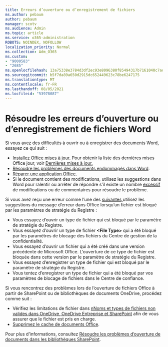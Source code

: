 ```yaml
---
title: Erreurs d’ouverture ou d’enregistrement de fichiers
ms.author: pebaum
author: pebaum
manager: scotv
ms.audience: Admin
ms.topic: article
ms.service: o365-administration
ROBOTS: NOINDEX, NOFOLLOW
localization_priority: Normal
ms.collection: Adm_O365
ms.custom:
- "9000583"
- "2685"
ms.openlocfilehash: 13a75338e3784d3df2ec93e8096380f85494317b7161040c7ad60ad830f9211d
ms.sourcegitcommit: b5f7da89a650d2915dc652449623c78be6247175
ms.translationtype: MT
ms.contentlocale: fr-FR
ms.lasthandoff: 08/05/2021
ms.locfileid: "53978087"
---
```

# <a name="resolve-errors-opening-or-saving-word-files"></a>Résoudre les erreurs d’ouverture ou d’enregistrement de fichiers Word

Si vous avez des difficultés à ouvrir ou à enregistrer des documents Word, essayez ce qui suit :

- [Installez Office mises à jour.](https://support.office.com/article/2ab296f3-7f03-43a2-8e50-46de917611c5) Pour obtenir la liste des dernières mises Office jour, voir [Dernières mises à jour.](https://docs.microsoft.com/officeupdates/office-updates-msi)
- [Résoudre les problèmes des documents endommagés dans Word](https://docs.microsoft.com/office/troubleshoot/word/damaged-documents-in-word).
- [Réparer une application Office.](https://support.office.com/Article/Repair-an-Office-application-7821d4b6-7c1d-4205-aa0e-a6b40c5bb88b)
- Si le document contient des modifications, utilisez les suggestions dans Word pour ralentir ou arrêter de répondre s’il existe un nombre [excessif](https://docs.microsoft.com/office/troubleshoot/word/word-stops-responding) de modifications ou de commentaires pour résoudre le problème.

Si vous avez reçu une erreur comme l’une des [suivantes,](https://docs.microsoft.com/office/troubleshoot/settings/file-blocked-in-office)utilisez les suggestions du message d’erreur dans Office lorsqu’un fichier est bloqué par les paramètres de stratégie du Registre :

- Vous essayez d’ouvrir un type de fichier qui est bloqué par le paramètre de stratégie du Registre.
- Vous essayez d’ouvrir un type de fichier **\<File Type\>** qui a été bloqué par les paramètres de blocage des fichiers du Centre de gestion de la confidentialité.
- Vous essayez d’ouvrir un fichier qui a été créé dans une version précédente de Microsoft Office. L’ouverture de ce type de fichier est bloquée dans cette version par le paramètre de stratégie du Registre.
- Vous essayez d’enregistrer un type de fichier qui est bloqué par le paramètre de stratégie du Registre.
- Vous tentez d’enregistrer un type de fichier qui a été bloqué par vos paramètres de blocage de fichiers dans le Centre de confiance.

Si vous rencontrez des problèmes lors de l’ouverture de fichiers Office à partir de SharePoint ou de bibliothèques de documents OneDrive, procédez comme suit :

- Vérifiez les limitations de fichier dans [nNoms et types de fichiers non valides dans OneDrive, OneDrive Entreprise et SharePoint](https://support.office.com/article/64883a5d-228e-48f5-b3d2-eb39e07630fa) afin de vous assurer que le fichier est pris en charge. 
- [Supprimez le cache de documents Office](https://support.office.com/article/b1d3765e-d71b-4bb8-99ca-acd22c42995d
). 

Pour plus d’informations, consultez [Résoudre les problèmes d’ouverture de documents dans les bibliothèques SharePoint](https://support.office.com/article/31329fa1-4ad0-47fc-95d8-bb0c5b12a536).